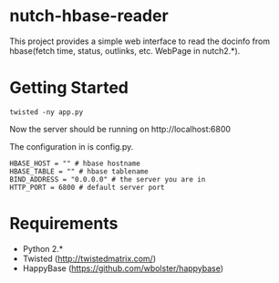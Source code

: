 nutch-hbase-reader
==================

This project provides a simple web interface to read the docinfo from hbase(fetch time, status, outlinks, etc. WebPage in nutch2.*).

Getting Started
============

    twisted -ny app.py

Now the server should be running on http://localhost:6800

The configuration in is config.py.
    
    HBASE_HOST = "" # hbase hostname
    HBASE_TABLE = "" # hbase tablename
    BIND_ADDRESS = "0.0.0.0" # the server you are in
    HTTP_PORT = 6800 # default server port

Requirements
============
* Python 2.*
* Twisted (http://twistedmatrix.com/)
* HappyBase (https://github.com/wbolster/happybase)
